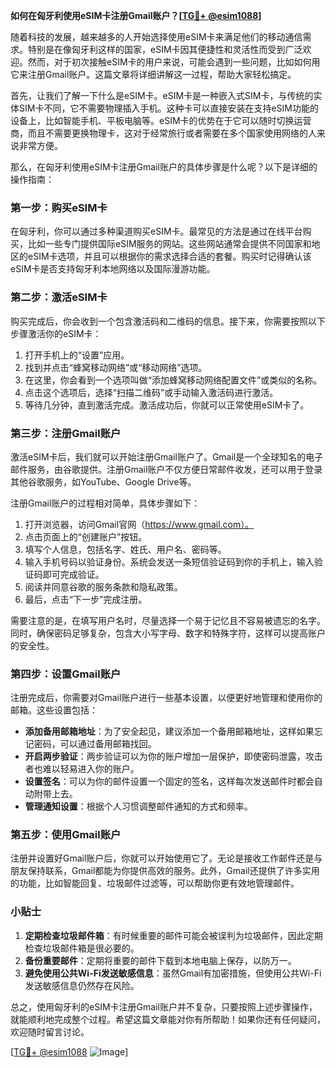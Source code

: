 **如何在匈牙利使用eSIM卡注册Gmail账户？[[TG💪+ @esim1088](https://t.me/s/esim1088)]**

随着科技的发展，越来越多的人开始选择使用eSIM卡来满足他们的移动通信需求。特别是在像匈牙利这样的国家，eSIM卡因其便捷性和灵活性而受到广泛欢迎。然而，对于初次接触eSIM卡的用户来说，可能会遇到一些问题，比如如何用它来注册Gmail账户。这篇文章将详细讲解这一过程，帮助大家轻松搞定。

首先，让我们了解一下什么是eSIM卡。eSIM卡是一种嵌入式SIM卡，与传统的实体SIM卡不同，它不需要物理插入手机。这种卡可以直接安装在支持eSIM功能的设备上，比如智能手机、平板电脑等。eSIM卡的优势在于它可以随时切换运营商，而且不需要更换物理卡，这对于经常旅行或者需要在多个国家使用网络的人来说非常方便。

那么，在匈牙利使用eSIM卡注册Gmail账户的具体步骤是什么呢？以下是详细的操作指南：

### 第一步：购买eSIM卡

在匈牙利，你可以通过多种渠道购买eSIM卡。最常见的方法是通过在线平台购买，比如一些专门提供国际eSIM服务的网站。这些网站通常会提供不同国家和地区的eSIM卡选项，并且可以根据你的需求选择合适的套餐。购买时记得确认该eSIM卡是否支持匈牙利本地网络以及国际漫游功能。

### 第二步：激活eSIM卡

购买完成后，你会收到一个包含激活码和二维码的信息。接下来，你需要按照以下步骤激活你的eSIM卡：

1. 打开手机上的“设置”应用。
2. 找到并点击“蜂窝移动网络”或“移动网络”选项。
3. 在这里，你会看到一个选项叫做“添加蜂窝移动网络配置文件”或类似的名称。
4. 点击这个选项后，选择“扫描二维码”或手动输入激活码进行激活。
5. 等待几分钟，直到激活完成。激活成功后，你就可以正常使用eSIM卡了。

### 第三步：注册Gmail账户

激活eSIM卡后，我们就可以开始注册Gmail账户了。Gmail是一个全球知名的电子邮件服务，由谷歌提供。注册Gmail账户不仅方便日常邮件收发，还可以用于登录其他谷歌服务，如YouTube、Google Drive等。

注册Gmail账户的过程相对简单，具体步骤如下：

1. 打开浏览器，访问Gmail官网（https://www.gmail.com）。
2. 点击页面上的“创建账户”按钮。
3. 填写个人信息，包括名字、姓氏、用户名、密码等。
4. 输入手机号码以验证身份。系统会发送一条短信验证码到你的手机上，输入验证码即可完成验证。
5. 阅读并同意谷歌的服务条款和隐私政策。
6. 最后，点击“下一步”完成注册。

需要注意的是，在填写用户名时，尽量选择一个易于记忆且不容易被遗忘的名字。同时，确保密码足够复杂，包含大小写字母、数字和特殊字符，这样可以提高账户的安全性。

### 第四步：设置Gmail账户

注册完成后，你需要对Gmail账户进行一些基本设置，以便更好地管理和使用你的邮箱。这些设置包括：

- **添加备用邮箱地址**：为了安全起见，建议添加一个备用邮箱地址，这样如果忘记密码，可以通过备用邮箱找回。
- **开启两步验证**：两步验证可以为你的账户增加一层保护，即使密码泄露，攻击者也难以轻易进入你的账户。
- **设置签名**：可以为你的邮件设置一个固定的签名，这样每次发送邮件时都会自动附带上去。
- **管理通知设置**：根据个人习惯调整邮件通知的方式和频率。

### 第五步：使用Gmail账户

注册并设置好Gmail账户后，你就可以开始使用它了。无论是接收工作邮件还是与朋友保持联系，Gmail都能为你提供高效的服务。此外，Gmail还提供了许多实用的功能，比如智能回复、垃圾邮件过滤等，可以帮助你更有效地管理邮件。

### 小贴士

1. **定期检查垃圾邮件箱**：有时候重要的邮件可能会被误判为垃圾邮件，因此定期检查垃圾邮件箱是很必要的。
2. **备份重要邮件**：定期将重要的邮件下载到本地电脑上保存，以防万一。
3. **避免使用公共Wi-Fi发送敏感信息**：虽然Gmail有加密措施，但使用公共Wi-Fi发送敏感信息仍然存在风险。

总之，使用匈牙利的eSIM卡注册Gmail账户并不复杂，只要按照上述步骤操作，就能顺利地完成整个过程。希望这篇文章能对你有所帮助！如果你还有任何疑问，欢迎随时留言讨论。

[[TG💪+ @esim1088](https://t.me/s/esim1088) ![Image](https://i.postimg.cc/4NQfJmqS/Snipaste-2025-05-13-00-14-12.png)]